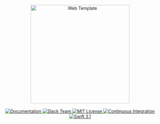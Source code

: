 <p align="center">
    <img src="https://cloud.githubusercontent.com/assets/1977704/25426816/a9d40530-2a70-11e7-9758-8a0da6341035.png" width="320" alt="Web Template">
    <br>
    <br>
    <a href="https://docs.vapor.codes/2.0/getting-started/toolbox/#templates">
        <img src="http://img.shields.io/badge/read_the-docs-92A8D1.svg" alt="Documentation">
    </a>
    <a href="http://vapor.team">
        <img src="http://vapor.team/badge.svg" alt="Slack Team">
    </a>
    <a href="LICENSE">
        <img src="http://img.shields.io/badge/license-MIT-brightgreen.svg" alt="MIT License">
    </a>
    <a href="https://circleci.com/gh/vapor/web-template">
        <img src="https://circleci.com/gh/vapor/web-template.svg?style=shield" alt="Continuous Integration">
    </a>
    <a href="https://swift.org">
        <img src="http://img.shields.io/badge/swift-3.1-brightgreen.svg" alt="Swift 3.1">
    </a>
</p>
